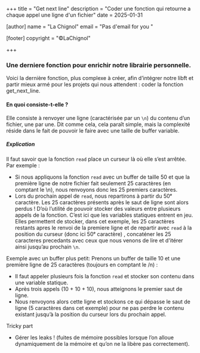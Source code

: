 +++
title = "Get next line"
description = "Coder une fonction qui retourne a chaque appel une ligne d'un fichier"
date = 2025-01-31

[author]
name = "La Chignol"
email = "Pas d'email for you "

[footer]
copyright = "©LaChignol"

+++

### Une derniere fonction pour enrichir notre librairie personnelle.

Voici la dernière fonction, plus complexe à créer, afin d’intégrer notre libft et partir mieux armé pour les projets qui nous attendent : coder la fonction get_next_line.

#### En quoi consiste-t-elle ?

Elle consiste à renvoyer une ligne (caractérisée par un `\n`) du contenu d’un fichier, une par une. Dit comme cela, cela paraît simple, mais la complexité réside dans le fait de pouvoir le faire avec une taille de buffer variable.

##### Explication
Il faut savoir que la fonction `read` place un curseur là où elle s’est arrêtée. 
Par exemple :
- Si nous appliquons la fonction `read` avec un buffer de taille 50 et que la première ligne de notre fichier fait seulement 25 caractères (en comptant le \n), nous renvoyons donc les 25 premiers caractères.
- Lors du prochain appel de `read`, nous repartirons à partir du 50ᵉ caractère. Les 25 caractères présents après le saut de ligne sont alors perdus !
D’où l’utilité de pouvoir stocker des valeurs entre plusieurs appels de la fonction. 
C’est ici que les variables statiques entrent en jeu. 
Elles permettent de stocker, dans cet exemple, les 25 caractères restants apres le renvoi de la premiere ligne et de repartir avec `read` à la position du curseur (donc ici 50ᵉ caractère) , concaténer les 25 caracteres precedants avec ceux que nous venons de lire et d'itérer ainsi jusqu’au prochain `\n`.

Exemple avec un buffer plus petit:
Prenons un buffer de taille 10 et une première ligne de 25 caractères (toujours en comptant le /n) :
- Il faut appeler plusieurs fois la fonction `read` et stocker son contenu dans une variable statique.
-	Après trois appels (10 + 10 + 10), nous atteignons le premier saut de ligne.
-	Nous renvoyons alors cette ligne et stockons ce qui dépasse le saut de ligne (5 caractères dans cet exemple) pour ne pas perdre le contenu existant jusqu’à la position du curseur lors du prochain appel.

Tricky part
- Gérer les leaks ! (fuites de mémoire possibles lorsque l’on alloue dynamiquement de la mémoire et qu’on ne la libère pas correctement).